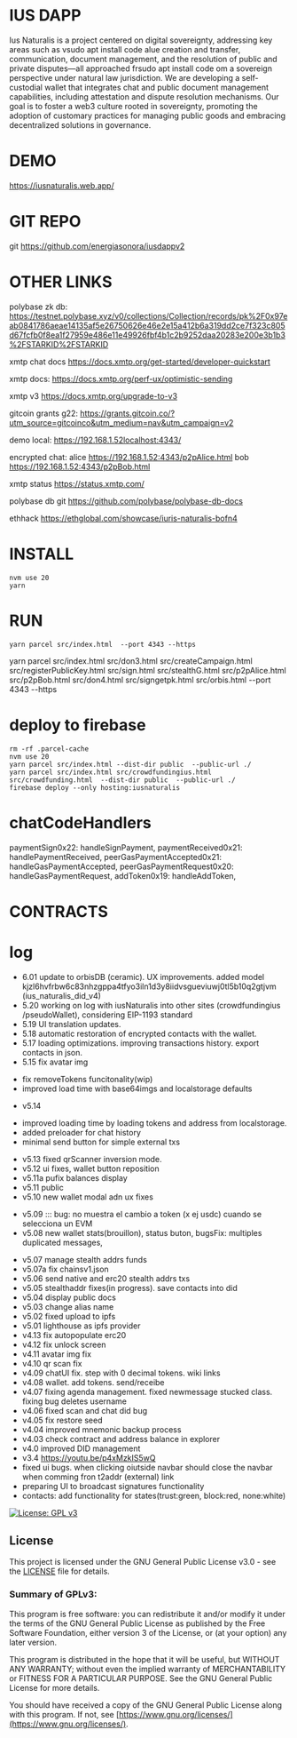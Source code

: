 # IUS DAPP

Ius Naturalis is a project centered on digital sovereignty, addressing key areas such as vsudo apt install code
alue creation and transfer, communication, document management, and the resolution of public and private disputes—all approached frsudo apt install code
om a sovereign perspective under natural law jurisdiction.
We are developing a self-custodial wallet that integrates chat and public document management capabilities, including attestation and dispute resolution mechanisms.
Our goal is to foster a web3 culture rooted in sovereignty, promoting the adoption of customary practices for managing public goods and embracing decentralized solutions in governance.


# DEMO
https://iusnaturalis.web.app/

# GIT REPO
git https://github.com/energiasonora/iusdappv2

# OTHER LINKS

polybase zk db: https://testnet.polybase.xyz/v0/collections/Collection/records/pk%2F0x97eab0841786aeae14135af5e26750626e46e2e15a412b6a319dd2ce7f323c805d67fcfb0f8ea1f27959e486e11e49926fbf4b1c2b9252daa20283e200e3b1b3%2FSTARKID%2FSTARKID


xmtp chat docs https://docs.xmtp.org/get-started/developer-quickstart

xmtp docs: https://docs.xmtp.org/perf-ux/optimistic-sending

xmtp v3 https://docs.xmtp.org/upgrade-to-v3

gitcoin grants g22: https://grants.gitcoin.co/?utm_source=gitcoinco&utm_medium=nav&utm_campaign=v2


demo local: https://192.168.1.52localhost:4343/

encrypted chat:
alice https://192.168.1.52:4343/p2pAlice.html
bob https://192.168.1.52:4343/p2pBob.html

xmtp status https://status.xmtp.com/

polybase db git https://github.com/polybase/polybase-db-docs

ethhack 
https://ethglobal.com/showcase/iuris-naturalis-bofn4

# INSTALL
```
nvm use 20
yarn                              
```

# RUN
```
yarn parcel src/index.html  --port 4343 --https
```
<!-- 
yarn parcel src/index.html  src/stealthG.html src/p2pAlice.html  src/p2pBob.html --port 4343 --https
  -->
  <!-- yarn parcel src/indsudo apt install code
ex.html  src/stealthG.html src/p2pAlice.html  src/p2pBob.html src/permit.html src/permitEthers5.html src/utils.html src/crowdfunding.html src/tokenCreator.html src/loginxmtp.html src/signxmtp.html  src/crowdfundingius.html src/logandsignxmtp.html src/stealthdonations4.html --port 4343 --https -->

<!-- yarn parcel src/index.html  src/stealthG.html src/p2pAlice.html  src/p2pBob.html src/permit.html src/permitEthers5.html src/utils.html src/crowdfunding.html src/tokenCreator.html   src/crowdfundingius.html src/pseudoWallet.html  src/stealthdonations4.html src/stealthdonations5.html src/ius.html --port 4343 --https -->
<!-- yarn parcel src/index.html  src/stealthG.html src/p2pAlice.html  src/p2pBob.html src/permit.html src/permitEthers5.html src/utils.html src/crowdfunding.html src/tokenCreator.html   src/crowdfundingius.html src/pseudoWallet.html  src/stealthdonations4.html src/stealthdonations5.html src/ius.html src/donate.html src/campaign.html --port 4343 --https -->


<!-- yarn parcel src/index.html  src/stealthG.html src/p2pAlice.html  src/p2pBob.html src/permit.html src/permitEthers5.html src/utils.html src/crowdfunding.html src/tokenCreator.html   src/crowdfundingius.html src/pseudoWallet.html  src/stealthdonations4.html src/stealthdonations5.html src/ius.html src/donate.html src/campaign.html src/donateDeepLink.html   --port 4343 --https -->

<!-- yarn parcel src/index.html  src/stealthG.html src/p2pAlice.html  src/p2pBob.html src/permit.html src/permitEthers5.html src/utils.html src/crowdfunding.html src/tokenCreator.html src/stealthdonations4.html src/stealthdonations5.html src/ius.html src/donate.html src/campaign.html src/donateDeepLink.html  src/crowdfundingius.html src/pseudoWallet.html src/don2.html --port 4343 --https -->


<!-- yarn parcel src/index.html  src/stealthG.html src/p2pAlice.html  src/p2pBob.html src/permit.html src/permitEthers5.html src/utils.html src/crowdfunding.html src/tokenCreator.html src/stealthdonations4.html src/stealthdonations5.html src/ius.html src/donate.html src/campaign.html src/donateDeepLink.html  src/crowdfundingius.html src/pseudoWallet.html src/don2.html src/paycountdown.html --port 4343 --https -->

<!-- yarn parcel src/index.html  src/stealthG.html src/p2pAlice.html  src/p2pBob.html src/permit.html src/permitEthers5.html src/utils.html src/crowdfunding.html src/tokenCreator.html src/stealthdonations4.html src/stealthdonations5.html src/ius.html src/donate.html src/campaign.html src/donateDeepLink.html  src/crowdfundingius.html src/pseudoWallet.html src/don2.html src/paycountdown.html src/createCampaign.html --port 4343 --https -->


<!-- yarn parcel src/index.html   src/don3.html src/createCampaign.html --port 4343 --https -->

<!-- yarn parcel src/index.html   src/don3.html src/createCampaign.html src/registerPublicKey.html src/stealthG.html --port 4343 --https      -->

<!-- yarn parcel src/index.html   src/don3.html src/createCampaign.html src/registerPublicKey.html src/sign.html src/stealthG.html  src/p2pAlice.html src/p2pBob.html  --port 4343 --https -->

<!-- yarn parcel src/index.html   src/don3.html src/createCampaign.html src/registerPublicKey.html src/sign.html src/stealthG.html  src/p2pAlice.html src/p2pBob.html  src/polybase.html --port 4343 --https -->

<!-- yarn parcel src/index.html   src/don3.html src/createCampaign.html src/registerPublicKey.html src/sign.html src/stealthG.html  src/p2pAlice.html src/p2pBob.html  src/polybase.html src/don4.html src/signgetpk.html --port 4343 --https -->

yarn parcel src/index.html   src/don3.html src/createCampaign.html src/registerPublicKey.html src/sign.html src/stealthG.html  src/p2pAlice.html src/p2pBob.html  src/don4.html src/signgetpk.html  src/orbis.html  --port 4343 --https
# deploy to firebase

```
rm -rf .parcel-cache
nvm use 20
yarn parcel src/index.html --dist-dir public  --public-url ./
yarn parcel src/index.html src/crowdfundingius.html src/crowdfunding.html  --dist-dir public  --public-url ./
firebase deploy --only hosting:iusnaturalis
```

#  chatCodeHandlers 
  paymentSign0x22: handleSignPayment,
  paymentReceived0x21: handlePaymentReceived,
  peerGasPaymentAccepted0x21: handleGasPaymentAccepted,
  peerGasPaymentRequest0x20: handleGasPaymentRequest,
  addToken0x19: handleAddToken,

# CONTRACTS
<!-- testnet v5 0x70F0B5fa20C296703fe101f294913cd1B6cCE053 -->

# log
- 6.01 update to orbisDB (ceramic). UX improvements.
added model kjzl6hvfrbw6c83nhzgppa4tfyo3iln1d3y8iidvsgueviuwj0tl5b10q2gtjvm (ius_naturalis_did_v4)
- 5.20 working on log with iusNaturalis into other sites (crowdfundingius /pseudoWallet), considering  EIP-1193 standard
- 5.19 UI translation updates.
- 5.18 automatic restoration of encrypted contacts with the wallet.
- 5.17 loading optimizations. improving transactions history. export contacts in json.
- 5.15 fix avatar img
* fix removeTokens funcitonality(wip)
* improved load time with base64imgs and localstorage defaults
- v5.14 
* improved loading time by loading tokens and address from localstorage.
* added preloader for chat history
* minimal send button for simple external txs
- v5.13 fixed qrScanner inversion mode.
- v5.12 ui fixes, wallet button reposition
- v5.11a pufix balances display
- v5.11 public
- v5.10 new wallet modal adn ux fixes
* v5.09 ::: bug: no muestra el cambio a token (x ej usdc) cuando se selecciona un EVM
* v5.08 new wallet stats(brouillon), status buton, bugsFix: multiples duplicated messages, 
- v5.07 manage stealth addrs funds
- v5.07a fix chainsv1.json
- v5.06 send native and erc20 stealth addrs txs
- v5.05 stealthaddr fixes(in progress). save contacts into did
- v5.04 display public docs
- v5.03 change alias name
- v5.02 fixed upload to ipfs
- v5.01 lighthouse as ipfs provider
- v4.13 fix autopopulate erc20
- v4.12 fix unlock screen
- v4.11 avatar img fix
- v4.10 qr scan fix
- v4.09 chatUI fix. step with 0 decimal tokens. wiki links
- v4.08 wallet. add tokens. send/receibe
- v4.07 fixing agenda management. fixed newmessage stucked class. fixing bug deletes username
- v4.06 fixed scan and chat did bug
- v4.05 fix restore seed
- v4.04 improved mnemonic backup process
- v4.03 check contract and address balance in explorer
- v4.0 improved DID management
- v3.4 https://youtu.be/p4xMzkIS5wQ
- fixed ui bugs. when clicking oiutside navbar should close the navbar when comming fron t2addr (external) link 
- preparing UI to broadcast signatures functionality
- contacts: add functionality for states(trust:green, block:red, none:white)

[![License: GPL v3](https://img.shields.io/badge/License-GPLv3-blue.svg)](https://www.gnu.org/licenses/gpl-3.0)

## License

This project is licensed under the GNU General Public License v3.0 - see the [LICENSE](LICENSE) file for details.

### Summary of GPLv3:
This program is free software: you can redistribute it and/or modify it under the terms of the GNU General Public License as published by the Free Software Foundation, either version 3 of the License, or (at your option) any later version.

This program is distributed in the hope that it will be useful, but WITHOUT ANY WARRANTY; without even the implied warranty of MERCHANTABILITY or FITNESS FOR A PARTICULAR PURPOSE. See the GNU General Public License for more details.

You should have received a copy of the GNU General Public License along with this program. If not, see [https://www.gnu.org/licenses/](https://www.gnu.org/licenses/).
